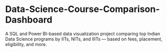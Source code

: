# Data-Science-Course-Comparison-Dashboard
A SQL and Power BI-based data visualization project comparing top Indian Data Science programs by IITs, NITs, and IIITs — based on fees, placement, eligibility, and more.
